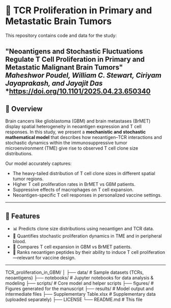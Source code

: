 # 🧠 TCR Proliferation in Primary and Metastatic Brain Tumors

This repository contains code and data for the study:

**"Neoantigens and Stochastic Fluctuations Regulate T Cell Proliferation in Primary and Metastatic Malignant Brain Tumors"**  
*Maheshwor Poudel, William C. Stewart, Ciriyam Jayaprakash, and Jayajit Das*
*https://doi.org/10.1101/2025.04.23.650340
---

## 🧬 Overview

Brain cancers like glioblastoma (GBM) and brain metastases (BrMET) display spatial heterogeneity in neoantigen expression and T cell responses. In this study, we present a **mechanistic and stochastic mathematical model** that describes how neoantigen–TCR interactions and stochastic dynamics within the immunosuppressive tumor microenvironment (TME) give rise to observed T cell clone size distributions.

Our model accurately captures:
- The heavy-tailed distribution of T cell clone sizes in different spatial tumor regions.
- Higher T cell proliferation rates in BrMET vs GBM patients.
- Suppressive effects of macrophages on T cell expansion.
- Neoantigen-specific T cell responses in personalized vaccine settings.

---

## 🧪 Features

- 📊 Predicts clone size distributions using neoantigen and TCR data.
- 🔄 Quantifies stochastic proliferation dynamics in TME and in peripheral blood.
- 🧠 Compares T cell expansion in GBM vs BrMET patients.
- 💉 Ranks neoantigen peptides by their ability to induce T cell proliferation—relevant for vaccine design.

---

TCR_proliferation_in_GBM/
│
├── data/                       # Sample datasets (TCRs, neoantigens)
├── notebooks/                  # Jupyter notebooks for data analysis & modeling
├── scripts/                    # Core model and helper scripts
├── figures/                    # Figures generated for the manuscript
├── results/                    # Model output and intermediate files
├── Supplementary Table.xlsx    # Supplementary data (uploaded separately)
├── LICENSE
└── README.md                   # This file

